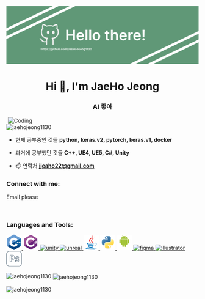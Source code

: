![JaeHoJeong Banner Image](./banner.png)
<h1 align="center">Hi 👋, I'm JaeHo Jeong</h1>
<h3 align="center">AI 좋아</h3>
<img align="right" alt="Coding" width="500" src="https://i.pinimg.com/originals/9c/02/51/9c0251bcbf1114821afc3551ddb64b00.gif">

<p align="left"> <img src="https://komarev.com/ghpvc/?username=jaehojeong1130&label=Profile%20views&color=0e75b6&style=flat" alt="jaehojeong1130" /> </p>

- 현재 공부중인 것들 **python, keras.v2, pytorch, keras.v1, docker**
- 과거에 공부했던 것들 **C++, UE4, UE5, C#, Unity**

- 📫 연락처 **jjeaho22@gmail.com**

<h3 align="left">Connect with me:</h3>
Email please
<p align="left">
</p>
<br>
<h3 align="left">Languages and Tools:</h3>
<p align="left"> <a href="https://www.w3schools.com/cpp/" target="_blank" rel="noreferrer"> <img src="https://raw.githubusercontent.com/devicons/devicon/master/icons/cplusplus/cplusplus-original.svg" alt="cplusplus" width="40" height="40"/> </a>
  <a href="https://www.w3schools.com/cs/" target="_blank" rel="noreferrer"> <img src="https://raw.githubusercontent.com/devicons/devicon/master/icons/csharp/csharp-original.svg" alt="csharp" width="40" height="40"/> </a>
  <a href="https://unity.com/" target="_blank" rel="noreferrer"> <img src="https://www.vectorlogo.zone/logos/unity3d/unity3d-icon.svg" alt="unity" width="40" height="40"/> </a>
  <a href="https://unrealengine.com/" target="_blank" rel="noreferrer"> <img src="https://raw.githubusercontent.com/kenangundogan/fontisto/036b7eca71aab1bef8e6a0518f7329f13ed62f6b/icons/svg/brand/unreal-engine.svg" alt="unreal" width="40" height="40"/> </a>
  <a href="https://www.java.com" target="_blank" rel="noreferrer"> <img src="https://raw.githubusercontent.com/devicons/devicon/master/icons/java/java-original.svg" alt="java" width="40" height="40"/> </a>
  <a href="https://www.python.org" target="_blank" rel="noreferrer"> <img src="https://raw.githubusercontent.com/devicons/devicon/master/icons/python/python-original.svg" alt="python" width="40" height="40"/> </a>
  <a href="https://developer.android.com" target="_blank" rel="noreferrer"> <img src="https://raw.githubusercontent.com/devicons/devicon/master/icons/android/android-original-wordmark.svg" alt="android" width="40" height="40"/> </a>  
  <a href="https://www.figma.com/" target="_blank" rel="noreferrer"> <img src="https://www.vectorlogo.zone/logos/figma/figma-icon.svg" alt="figma" width="40" height="40"/> </a>
  <a href="https://www.adobe.com/in/products/illustrator.html" target="_blank" rel="noreferrer"> <img src="https://www.vectorlogo.zone/logos/adobe_illustrator/adobe_illustrator-icon.svg" alt="illustrator" width="40" height="40"/> </a>
  <a href="https://www.photoshop.com/en" target="_blank" rel="noreferrer"> <img src="https://raw.githubusercontent.com/devicons/devicon/master/icons/photoshop/photoshop-line.svg" alt="photoshop" width="40" height="40"/> </a> </p>

<p><img align="left" src="https://github-readme-stats.vercel.app/api/top-langs?username=jaehojeong1130&show_icons=true&locale=en&layout=compact" alt="jaehojeong1130" /></p>

<p>&nbsp;<img align="center" src="https://github-readme-stats.vercel.app/api?username=jaehojeong1130&show_icons=true&locale=en" alt="jaehojeong1130" /></p>

<p><img align="center" src="https://github-readme-streak-stats.herokuapp.com/?user=jaehojeong1130&" alt="jaehojeong1130" /></p>

